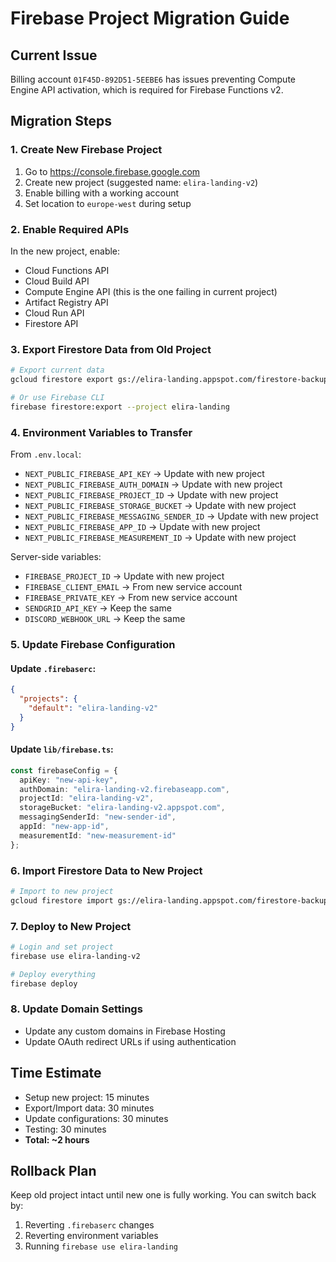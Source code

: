   # Firebase Project Migration Guide

## Current Issue
Billing account `01F45D-892D51-5EEBE6` has issues preventing Compute Engine API activation, which is required for Firebase Functions v2.

## Migration Steps

### 1. Create New Firebase Project
1. Go to https://console.firebase.google.com
2. Create new project (suggested name: `elira-landing-v2`)
3. Enable billing with a working account
4. Set location to `europe-west` during setup

### 2. Enable Required APIs
In the new project, enable:
- Cloud Functions API
- Cloud Build API
- Compute Engine API (this is the one failing in current project)
- Artifact Registry API
- Cloud Run API
- Firestore API

### 3. Export Firestore Data from Old Project
```bash
# Export current data
gcloud firestore export gs://elira-landing.appspot.com/firestore-backup --project=elira-landing

# Or use Firebase CLI
firebase firestore:export --project elira-landing
```

### 4. Environment Variables to Transfer
From `.env.local`:
- `NEXT_PUBLIC_FIREBASE_API_KEY` → Update with new project
- `NEXT_PUBLIC_FIREBASE_AUTH_DOMAIN` → Update with new project
- `NEXT_PUBLIC_FIREBASE_PROJECT_ID` → Update with new project
- `NEXT_PUBLIC_FIREBASE_STORAGE_BUCKET` → Update with new project
- `NEXT_PUBLIC_FIREBASE_MESSAGING_SENDER_ID` → Update with new project
- `NEXT_PUBLIC_FIREBASE_APP_ID` → Update with new project
- `NEXT_PUBLIC_FIREBASE_MEASUREMENT_ID` → Update with new project

Server-side variables:
- `FIREBASE_PROJECT_ID` → Update with new project
- `FIREBASE_CLIENT_EMAIL` → From new service account
- `FIREBASE_PRIVATE_KEY` → From new service account
- `SENDGRID_API_KEY` → Keep the same
- `DISCORD_WEBHOOK_URL` → Keep the same

### 5. Update Firebase Configuration

#### Update `.firebaserc`:
```json
{
  "projects": {
    "default": "elira-landing-v2"
  }
}
```

#### Update `lib/firebase.ts`:
```typescript
const firebaseConfig = {
  apiKey: "new-api-key",
  authDomain: "elira-landing-v2.firebaseapp.com",
  projectId: "elira-landing-v2",
  storageBucket: "elira-landing-v2.appspot.com",
  messagingSenderId: "new-sender-id",
  appId: "new-app-id",
  measurementId: "new-measurement-id"
};
```

### 6. Import Firestore Data to New Project
```bash
# Import to new project
gcloud firestore import gs://elira-landing.appspot.com/firestore-backup --project=elira-landing-v2
```

### 7. Deploy to New Project
```bash
# Login and set project
firebase use elira-landing-v2

# Deploy everything
firebase deploy
```

### 8. Update Domain Settings
- Update any custom domains in Firebase Hosting
- Update OAuth redirect URLs if using authentication

## Time Estimate
- Setup new project: 15 minutes
- Export/Import data: 30 minutes
- Update configurations: 30 minutes
- Testing: 30 minutes
- **Total: ~2 hours**

## Rollback Plan
Keep old project intact until new one is fully working. You can switch back by:
1. Reverting `.firebaserc` changes
2. Reverting environment variables
3. Running `firebase use elira-landing`
